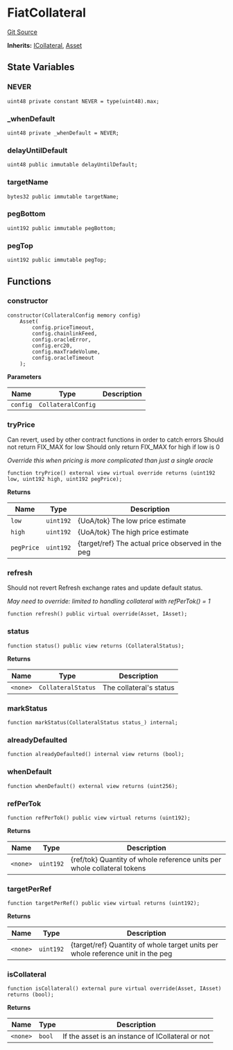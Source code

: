 # FiatCollateral
[Git Source](https://github.com/larrythecucumber321/protocol/blob/3222eb21fbb20ddd3d3fa2233072dfa96ea3e340/contracts/plugins/assets/FiatCollateral.sol)

**Inherits:**
[ICollateral](/src/contracts/interfaces/IAsset.sol/interface.ICollateral.md), [Asset](/src/contracts/plugins/assets/Asset.sol/contract.Asset.md)


## State Variables
### NEVER

```solidity
uint48 private constant NEVER = type(uint48).max;
```


### _whenDefault

```solidity
uint48 private _whenDefault = NEVER;
```


### delayUntilDefault

```solidity
uint48 public immutable delayUntilDefault;
```


### targetName

```solidity
bytes32 public immutable targetName;
```


### pegBottom

```solidity
uint192 public immutable pegBottom;
```


### pegTop

```solidity
uint192 public immutable pegTop;
```


## Functions
### constructor


```solidity
constructor(CollateralConfig memory config)
    Asset(
        config.priceTimeout,
        config.chainlinkFeed,
        config.oracleError,
        config.erc20,
        config.maxTradeVolume,
        config.oracleTimeout
    );
```
**Parameters**

|Name|Type|Description|
|----|----|-----------|
|`config`|`CollateralConfig`||


### tryPrice

Can revert, used by other contract functions in order to catch errors
Should not return FIX_MAX for low
Should only return FIX_MAX for high if low is 0

*Override this when pricing is more complicated than just a single oracle*


```solidity
function tryPrice() external view virtual override returns (uint192 low, uint192 high, uint192 pegPrice);
```
**Returns**

|Name|Type|Description|
|----|----|-----------|
|`low`|`uint192`|{UoA/tok} The low price estimate|
|`high`|`uint192`|{UoA/tok} The high price estimate|
|`pegPrice`|`uint192`|{target/ref} The actual price observed in the peg|


### refresh

Should not revert
Refresh exchange rates and update default status.

*May need to override: limited to handling collateral with refPerTok() = 1*


```solidity
function refresh() public virtual override(Asset, IAsset);
```

### status


```solidity
function status() public view returns (CollateralStatus);
```
**Returns**

|Name|Type|Description|
|----|----|-----------|
|`<none>`|`CollateralStatus`|The collateral's status|


### markStatus


```solidity
function markStatus(CollateralStatus status_) internal;
```

### alreadyDefaulted


```solidity
function alreadyDefaulted() internal view returns (bool);
```

### whenDefault


```solidity
function whenDefault() external view returns (uint256);
```

### refPerTok


```solidity
function refPerTok() public view virtual returns (uint192);
```
**Returns**

|Name|Type|Description|
|----|----|-----------|
|`<none>`|`uint192`|{ref/tok} Quantity of whole reference units per whole collateral tokens|


### targetPerRef


```solidity
function targetPerRef() public view virtual returns (uint192);
```
**Returns**

|Name|Type|Description|
|----|----|-----------|
|`<none>`|`uint192`|{target/ref} Quantity of whole target units per whole reference unit in the peg|


### isCollateral


```solidity
function isCollateral() external pure virtual override(Asset, IAsset) returns (bool);
```
**Returns**

|Name|Type|Description|
|----|----|-----------|
|`<none>`|`bool`|If the asset is an instance of ICollateral or not|


